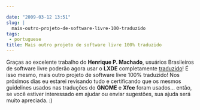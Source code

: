 ```yaml
---

date: "2009-03-12 13:51"
slug: |
  mais-outro-projeto-de-software-livre-100-traduzido
tags:
 - portuguese
title: Mais outro projeto de software livre 100% traduzido
---
```


Graças ao excelente trabalho do **Henrique P. Machado**, usuários
Brasileiros de software livre poderão agora usar o **LXDE**
completamente [traduzido](http://pootle.lxde.bsnet.se/pt_BR/lxde/)! É
isso mesmo, mais outro projeto de software livre 100% traduzido! Nos
próximos dias eu estarei revisando tudo e certificando que os mesmos
guidelines usados nas traduções do **GNOME** e **Xfce** foram usados...
então, se você estiver interessado em ajudar ou enviar sugestões, sua
ajuda será muito apreciada. :)
